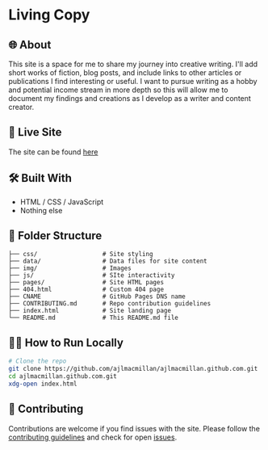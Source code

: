 # Living Copy

## 🌐 About

This site is a space for me to share my journey into creative writing.
I'll add short works of fiction, blog posts, and include links to other articles
or publications I find interesting or useful. I want to pursue writing as a hobby and
potential income stream in more depth so this will allow me to document my findings and
creations as I develop as a writer and content creator.

## 🚀 Live Site

The site can be found [here](https://www.livingcopy.uk/)

## 🛠️ Built With

-   HTML / CSS / JavaScript
-   Nothing else

## 📁 Folder Structure

```text
├── css/                  # Site styling
├── data/                 # Data files for site content
├── img/                  # Images
├── js/                   # SIte interactivity
├── pages/                # Site HTML pages
├── 404.html              # Custom 404 page
├── CNAME                 # GitHub Pages DNS name
├── CONTRIBUTING.md       # Repo contribution guidelines
├── index.html            # Site landing page
└── README.md             # This README.md file
```

## 🧑‍💻 How to Run Locally

```bash
# Clone the repo
git clone https://github.com/ajlmacmillan/ajlmacmillan.github.com.git
cd ajlmacmillan.github.com.git
xdg-open index.html
```

## 🙌 Contributing

Contributions are welcome if you find issues with the site. Please follow the [contributing guidelines](https://github.com/ajlmacmillan/ajlmacmillan.github.com/blob/main/CONTRIBUTING.md) and check for open [issues](https://github.com/ajlmacmillan/ajlmacmillan.github.com/issues).
